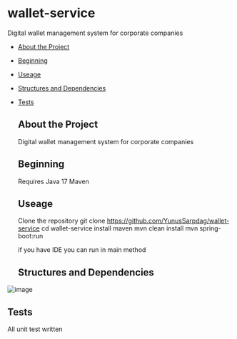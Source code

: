 # wallet-service
Digital wallet management system for corporate companies


- [About the Project](#about-project)
- [Beginning](#beginning)
- [Useage](#use)
- [Structures and Dependencies](#structures-dependencies)
- [Tests](#tests)

  ## About the Project
  Digital wallet management system for corporate companies

  ## Beginning
  Requires Java 17
  Maven

  ## Useage
  Clone the repository
  git clone https://github.com/YunusSarpdag/wallet-service
  cd wallet-service
  install maven
  mvn clean install
  mvn spring-boot:run

  if you have IDE you can run in main method

  ## Structures and Dependencies
 ![image](https://github.com/user-attachments/assets/b4e9f170-8bee-4088-8d15-082d3b1679ee)



## Tests
All unit test written
